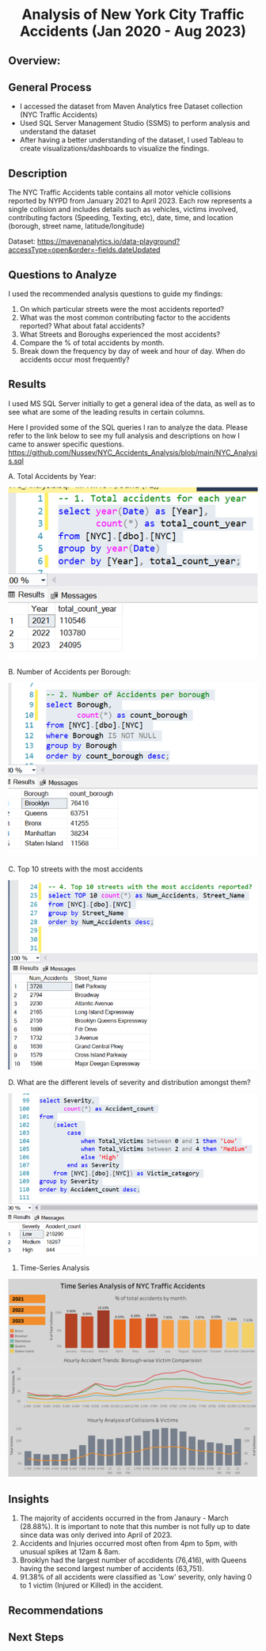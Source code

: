 # <p align='center'>Analysis of New York City Traffic Accidents (Jan 2020 - Aug 2023)</p>

## Overview:

## General Process
* I accessed the dataset from Maven Analytics free Dataset collection (NYC Traffic Accidents)
* Used SQL Server Management Studio (SSMS) to perform analysis and understand the dataset
* After having a better understanding of the dataset, I used Tableau to create visualizations/dashboards to visualize the findings.

## Description
The NYC Traffic Accidents table contains all motor vehicle collisions reported by NYPD from January 2021 to April 2023. Each row represents a single collision and includes details such as vehicles, victims involved, contributing factors (Speeding, Texting, etc), date, time, and location (borough, street name, latitude/longitude)

Dataset: https://mavenanalytics.io/data-playground?accessType=open&order=-fields.dateUpdated 

## Questions to Analyze
I used the recommended analysis questions to guide my findings:
1. On which particular streets were the most accidents reported?
2. What was the most common contributing factor to the accidents reported? What about fatal accidents?
3. What Streets and Boroughs experienced the most accidents?
4. Compare the % of total accidents by month.
5. Break down the frequency by day of week and hour of day. When do accidents occur most frequently?

## Results
I used MS SQL Server initially to get a general idea of the data, as well as to see what are some of the leading results in certain columns.

Here I provided some of the SQL queries I ran to analyze the data.
Please refer to the link below to see my full analysis and descriptions on how I came to answer specific questions.
https://github.com/Nussev/NYC_Accidents_Analysis/blob/main/NYC_Analysis.sql 


A. Total Accidents by Year:

![text](https://github.com/Nussev/NYC_Accidents_Analysis/blob/main/Query%20Images/%231_Total_Accidents.png)

B. Number of Accidents per Borough:

![text](https://github.com/Nussev/NYC_Accidents_Analysis/blob/main/Query%20Images/%232_Borough_Accidents.png)

C. Top 10 streets with the most accidents

![text](https://github.com/Nussev/NYC_Accidents_Analysis/blob/main/Query%20Images/%234_Top10_streets.png)

D. What are the different levels of severity and distribution amongst them?

![text](https://github.com/Nussev/NYC_Accidents_Analysis/blob/main/Query%20Images/%238_pt2_category_query.png)


1. Time-Series Analysis

![text](https://github.com/Nussev/NYC_Accidents_Analysis/blob/main/Tableau%20Charts/Time-Series.png)


## Insights

1. The majority of accidents occurred in the from Janaury - March (28.88%). It is important to note that this number is not fully up to date since data was only derived into April of 2023.
2. Accidents and Injuries occurred most often from 4pm to 5pm, with unusual spikes at 12am & 8am.
3. Brooklyn had the largest number of accdidents (76,416), with Queens having the second largest number of accidents (63,751).
4. 91.38% of all accidents were classified as 'Low' severity, only having 0 to 1 victim (Injured or Killed) in the accident.

## Recommendations

## Next Steps


